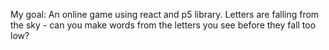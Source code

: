 My goal:
An online game using react and p5 library.
Letters are falling from the sky - can you make words from the letters you see before they fall too low? 
